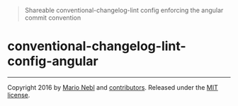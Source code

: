 > Shareable conventional-changelog-lint config enforcing the angular commit convention

# conventional-changelog-lint-config-angular

---
Copyright 2016 by [Mario Nebl](https://github.com/marionebl) and [contributors](./graphs/contributors). Released under the [MIT license]('./license.md').
